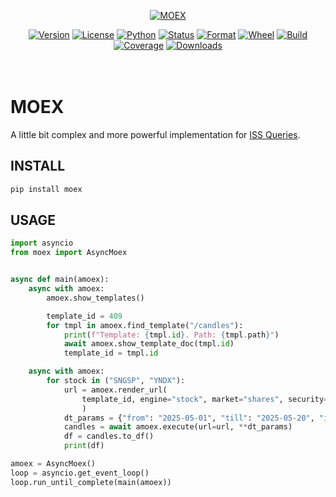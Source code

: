 <p align="center">
    <a href="https://pypi.org/project/moex"><img src="https://gitlab.com/aioboy/moex/-/raw/master/assets/cover.gif" alt="MOEX"></a>
</p>
<p align="center">
    <a href="https://pypi.org/project/moex"><img src="https://img.shields.io/pypi/v/moex.svg?style=flat-square&logo=appveyor" alt="Version"></a>
    <a href="https://pypi.org/project/moex"><img src="https://img.shields.io/pypi/l/moex.svg?style=flat-square&logo=appveyor&color=blueviolet" alt="License"></a>
    <a href="https://pypi.org/project/moex"><img src="https://img.shields.io/pypi/pyversions/moex.svg?style=flat-square&logo=appveyor" alt="Python"></a>
    <a href="https://pypi.org/project/moex"><img src="https://img.shields.io/pypi/status/moex.svg?style=flat-square&logo=appveyor" alt="Status"></a>
    <a href="https://pypi.org/project/moex"><img src="https://img.shields.io/pypi/format/moex.svg?style=flat-square&logo=appveyor&color=yellow" alt="Format"></a>
    <a href="https://pypi.org/project/moex"><img src="https://img.shields.io/pypi/wheel/moex.svg?style=flat-square&logo=appveyor&color=red" alt="Wheel"></a>
    <a href="https://pypi.org/project/moex"><img src="https://img.shields.io/gitlab/pipeline-status/aioboy%2Fmoex?branch=master&style=flat-square&logo=appveyor" alt="Build"></a>
    <a href="https://pypi.org/project/moex"><img src="https://gitlab.com/aioboy/moex/-/raw/master/assets/coverage.svg" alt="Coverage"></a>
    <a href="https://pepy.tech/project/moex"><img src="https://static.pepy.tech/personalized-badge/moex?period=total&units=international_system&left_color=grey&right_color=blue&left_text=Downloads" alt="Downloads"></a>
    <br><br><br>
</p>

# MOEX

A little bit complex and more powerful implementation for [ISS Queries](https://iss.moex.com/iss/reference/).

## INSTALL

```bash
pip install moex
```

## USAGE

```python
import asyncio
from moex import AsyncMoex


async def main(amoex):
    async with amoex:
        amoex.show_templates()

        template_id = 409
        for tmpl in amoex.find_template("/candles"):
            print(f"Template: {tmpl.id}. Path: {tmpl.path}")
            await amoex.show_template_doc(tmpl.id)
            template_id = tmpl.id

    async with amoex:
        for stock in ("SNGSP", "YNDX"):
            url = amoex.render_url(
                template_id, engine="stock", market="shares", security="SNGSP", board="TQBR"
                )
            dt_params = {"from": "2025-05-01", "till": "2025-05-20", "interval": "60"}
            candles = await amoex.execute(url=url, **dt_params)
            df = candles.to_df()
            print(df)

amoex = AsyncMoex()
loop = asyncio.get_event_loop()
loop.run_until_complete(main(amoex))
```
